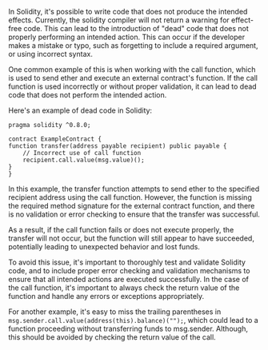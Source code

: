 In Solidity, it's possible to write code that does not produce the intended effects. Currently, the solidity compiler will not return a warning for effect-free code. This can lead to the introduction of "dead" code that does not properly performing an intended action.
This can occur if the developer makes a mistake or typo, such as forgetting to include a required argument, or using incorrect syntax.

One common example of this is when working with the call function, which is used to send ether and execute an external contract's function. If the call function is used incorrectly or without proper validation, it can lead to dead code that does not perform the intended action.

Here's an example of dead code in Solidity:

    pragma solidity ^0.8.0;

    contract ExampleContract {
    function transfer(address payable recipient) public payable {
        // Incorrect use of call function
        recipient.call.value(msg.value)();
    }
    }

In this example, the transfer function attempts to send ether to the specified recipient address using the call function. However, the function is missing the required method signature for the external contract function, and there is no validation or error checking to ensure that the transfer was successful.

As a result, if the call function fails or does not execute properly, the transfer will not occur, but the function will still appear to have succeeded, potentially leading to unexpected behavior and lost funds.

To avoid this issue, it's important to thoroughly test and validate Solidity code, and to include proper error checking and validation mechanisms to ensure that all intended actions are executed successfully. In the case of the call function, it's important to always check the return value of the function and handle any errors or exceptions appropriately.

For another example, it's easy to miss the trailing parentheses in `msg.sender.call.value(address(this).balance)("");`, which could lead to a function proceeding without transferring funds to msg.sender. Although, this should be avoided by checking the return value of the call.
